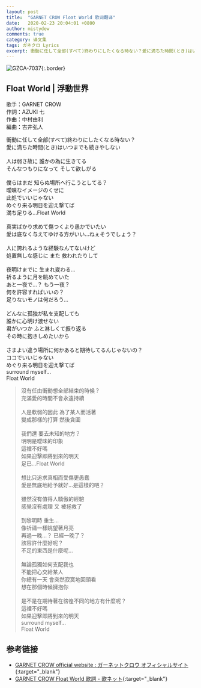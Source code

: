 ```yaml
---
layout: post
title:  "GARNET CROW Float World 歌词翻译"
date:   2020-02-23 20:04:01 +0800
author: mistydew
comments: true
category: 译文集
tags: ガネクロ Lyrics
excerpt: 衝動に任して全部(すべて)終わりにしたくなる時ない？愛に満ちた時間(とき)はいつまでも続きやしない。
---
```

![GZCA-7037](https://crowsub.github.io/assets/images/discography/single/GZCA-7037.jpg){:.border}

## Float World | 浮動世界

歌手：GARNET CROW<br>
作詞：AZUKI 七<br>
作曲：中村由利<br>
編曲：古井弘人

<div class="lyric-original">
<p>
衝動に任して全部(すべて)終わりにしたくなる時ない？<br>
愛に満ちた時間(とき)はいつまでも続きやしない<br>
<br>
人は弱さ故に 誰かの為に生きてる<br>
そんなつもりになって そして欲しがる<br>
<br
>僕らはまだ 知らぬ場所へ行こうとしてる？<br>
曖昧なイメージのくせに<br>
此処でいいじゃない<br>
めぐり来る明日を迎え撃てば<br>
満ち足りる…Float World<br>
<br>
真実ばかり求めて傷つくより愚かでいたい<br>
愛は底なく与えてゆける方がいい…ねぇそうでしょう？<br>
<br>
人に誇れるような経験なんてないけど<br>
処置無しな感じに また 救われたりして<br>
<br>
夜明けまでに 生まれ変わる…<br>
祈るように月を眺めていた<br>
あと一夜で…？ もう一夜？<br>
何を許容すればいいの？<br>
足りないモノは何だろう…<br>
<br>
どんなに孤独が私を支配しても<br>
誰かに心明け渡せない<br>
君がいつか ふと淋しくて振り返る<br>
その時に抱きしめたいから<br>
<br>
さまよい違う場所に何かあると期待してるんじゃないの？<br>
ココでいいじゃない<br>
めぐり来る明日を迎え撃てば<br>
surround myself...<br>
Float World
</p>
</div>

<div class="lyric-translation">
<blockquote>
沒有任由衝動想全部結束的時候？<br>
充滿愛的時間不會永遠持續<br>
<br>
人是軟弱的因此 為了某人而活著<br>
變成那樣的打算 然後貪圖<br>
<br>
我們還 要去未知的地方？<br>
明明是曖昧的印象<br>
這裡不好嗎<br>
如果迎擊即將到來的明天<br>
足已...Float World<br>
<br>
想比只追求真相而受傷更愚蠢<br>
愛是無底地給予就好...是這樣的吧？<br>
<br>
雖然沒有值得人驕傲的經驗<br>
感覺沒有處理 又 被拯救了<br>
<br>
到黎明時 重生...<br>
像祈禱一樣眺望著月亮<br>
再過一晚...？ 已經一晚了？<br>
該容許什麼好呢？<br>
不足的東西是什麼呢...<br>
<br>
無論孤獨如何支配我也<br>
不能把心交給某人<br>
你總有一天 會突然寂寞地回頭看<br>
想在那個時候擁抱你<br>
<br>
是不是在期待著在徬徨不同的地方有什麼呢？<br>
這裡不好嗎<br>
如果迎擊即將到來的明天<br>
surround myself...<br>
Float World
</blockquote>
</div>

## 参考链接

* [GARNET CROW official website : ガーネットクロウ オフィシャルサイト](http://www.garnetcrow.com){:target="_blank"}
* [GARNET CROW Float World 歌詞 - 歌ネット](https://www.uta-net.com/song/59991){:target="_blank"}
